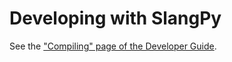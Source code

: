 # Developing with SlangPy

See the ["Compiling" page of the Developer Guide](https://slangpy.shader-slang.org/en/latest/src/developer_guide/compiling.html).
